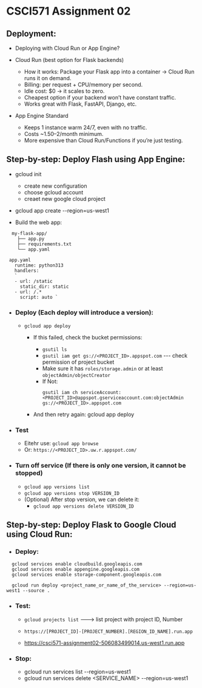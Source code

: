 # CSCI571 Assignment 02

## Deployment:
 - Deploying with Cloud Run or App Engine?
 - Cloud Run (best option for Flask backends)
   - How it works: Package your Flask app into a container → Cloud Run runs it on demand.
   - Billing: per request + CPU/memory per second.
   - Idle cost: $0 → it scales to zero.
   - Cheapest option if your backend won’t have constant traffic.
   - Works great with Flask, FastAPI, Django, etc.
 
 - App Engine Standard
   - Keeps 1 instance warm 24/7, even with no traffic.
   - Costs ~$1.50–$2/month minimum.
   - More expensive than Cloud Run/Functions if you’re just testing.


## Step-by-step: Deploy Flash using App Engine:
 - gcloud init
   - create new configuration
   - choose gcloud account
   - creaet new google cloud project

 - gcloud app create --region=us-west1

 - Build the web app:
```
  my-flask-app/
    ├── app.py
    ├── requirements.txt
    └── app.yaml
```
```
 app.yaml
   runtime: python313
   handlers:
   `
   - url: /static
     static_dir: static
   - url: /.*
     script: auto `
 ``` 

 - ### Deploy (Each deploy will introduce a version):
   - `gcloud app deploy`
     - If this failed, check the bucket permissions:
       - `gsutil ls`
       - `gsutil iam get gs://<PROJECT_ID>.appspot.com`   --- check permission of project bucket
       - Make sure it has `roles/storage.admin` or at least `objectAdmin/objectCreator`
       - If Not:
         ```
         gsutil iam ch serviceAccount:<PROJECT_ID>@appspot.gserviceaccount.com:objectAdmin gs://<PROJECT_ID>.appspot.com
         ```

     - And then retry again: gcloud app deploy

 - ### Test
   - Eitehr use: `gcloud app browse`
   - Or: `https://<PROJECT_ID>.uw.r.appspot.com/`

 - ### Turn off service (If there is only one version, it cannot be stopped)
   - `gcloud app versions list`
   - `gcloud app versions stop VERSION_ID`
   - (Optional) After stop version, we can delete it:
     - `gcloud app versions delete VERSION_ID`


## Step-by-step: Deploy Flask to Google Cloud using Cloud Run:

 - ### Deploy:
 ```
   gcloud services enable cloudbuild.googleapis.com
   gcloud services enable appengine.googleapis.com
   gcloud services enable storage-component.googleapis.com
   
   gcloud run deploy <project_name_or_name_of_the_service> --region=us-west1 --source .
```

 - ### Test:
   - `gcloud projects list` ---> list project with project ID, Number

   - `https://[PROJECT_ID]-[PROJECT_NUMBER].[REGION_ID_NAME].run.app`
   - https://csci571-assignment02-506083499014.us-west1.run.app


 - ### Stop:
   - gcloud run services list --region=us-west1
   - gcloud run services delete <SERVICE_NAME> --region=us-west1

